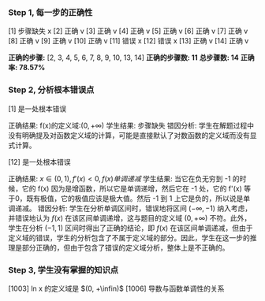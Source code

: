 ### Step 1, 每一步的正确性

[1] 步骤缺失 x
[2] 正确 v
[3] 正确 v
[4] 正确 v
[5] 正确 v
[6] 正确 v
[7] 正确 v
[8] 正确 v
[9] 正确 v
[10] 正确 v
[11] 错误 x
[12] 错误 x
[13] 正确 v
[14] 正确 v

**正确的步骤:**  [2, 3, 4, 5, 6, 7, 8, 9, 10, 13, 14]
**正确的步骤数: 11**
**总步骤数: 14**
**正确率: 78.57%**

### Step 2, 分析根本错误点

[1] 是一处根本错误

正确结果: f(x)的定义域:$(0,+\infty)$
学生结果: 步骤缺失
错因分析: 学生在解题过程中没有明确提及对函数定义域的计算，可能是直接默认了对数函数的定义域而没有显式计算。

[12] 是一处根本错误

正确结果: $x \in(0,1), f'(x)<0, f(x) 单调递减$
学生结果: 当它在负无穷到 -1 的时候，它的 f(x) 因为是增函数，所以它是单调递增，然后它在 -1 处，它的 f'(x) 等于0，既有极值，它的极值应该是极大值。然后 -1 到 1 上它是负的，所以说是单调递减。
错因分析: 学生在分析单调区间时，错误地将区间 $(-\infty, -1)$ 纳入考虑，并错误地认为 $f(x)$ 在该区间单调递增，这与题目的定义域 $(0, +\infty)$ 不符。此外，学生在分析 $(-1, 1)$ 区间时得出了正确的结论，即 $f(x)$ 在该区间单调递减，但由于定义域的错误，学生的分析包含了不属于定义域的部分。因此，学生在这一步的推理是部分正确的，但由于包含了错误的定义域分析，整体上是不正确的。

### Step 3, 学生没有掌握的知识点
[1003] ln x 的定义域是 $(0, +\infin)$
[1006] 导数与函数单调性的关系
